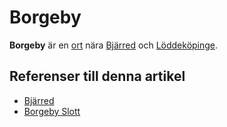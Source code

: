 # Borgeby

**Borgeby** är en [ort](ort) nära [Bjärred](bjärred) och [Löddeköpinge](löddeköpinge).

## Referenser till denna artikel

* [Bjärred](bjärred)
* [Borgeby Slott](borgeby%20slott)
